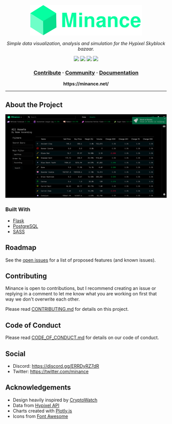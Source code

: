 <p align="center">
  <img src="docs/logo-w-text.png" width="350px">
</p>

<p align="center">
  <i>Simple data visualization, analysis and simulation for the Hypixel Skyblock bazaar.</i>
</p>

<p align="center">
  <img src="https://img.shields.io/github/workflow/status/minancenet/web/Python%20application" />
  <img src="https://img.shields.io/github/license/minancenet/web" />
  <img src="https://img.shields.io/discord/807853309338714132" />
  <img src="https://img.shields.io/github/issues/minancenet/web" />
</p>

<h3 align="center">  
  <a href="https://github.com/minancenet/web/blob/master/CONTRIBUTING.md">Contribute</a>
  <span> · </span>
  <a href="https://discord.gg/ERRDyRZ7dR">Community</a>
  <span> · </span>
  <a href="#">Documentation</a>
</h3>
<p align="center"><b>https://minance.net/</b></p>

<hr>

## About the Project

![Current Index Page](docs/about_project.png)

### Built With

- [Flask](https://flask.palletsprojects.com/en/1.1.x/)
- [PostgreSQL](https://www.postgresql.org/)
- [SASS](https://sass-lang.com/)

## Roadmap

See the [open issues](https://github.com/minancenet/web/issues) for a list of proposed features (and known issues).

## Contributing

Minance is open to contributions, but I recommend creating an issue or replying in a comment to let me know what you are working on first that way we don't overwrite each other.

Please read [CONTRIBUTING.md](https://github.com/minancenet/web/blob/master/CONTRIBUTING.md) for details on this project.

## Code of Conduct

Please read [CODE_OF_CONDUCT.md](https://github.com/minancenet/web/blob/master/CODE_OF_CONDUCT.md) for details on our code of conduct.

## Social

- Discord: https://discord.gg/ERRDyRZ7dR
- Twitter: https://twitter.com/minance

## Acknowledgements

- Design heavily inspired by [CryptoWatch](https://cryptowat.ch)
- Data from [Hypixel API](https://api.hypixel.net/)
- Charts created with [Plotly.js](https://plotly.com/)
- Icons from [Font Awesome](https://fontawesome.com/)
